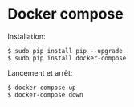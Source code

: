 # Docker compose

Installation:

    $ sudo pip install pip --upgrade
    $ sudo pip install docker-compose
    
Lancement et arrêt:

    $ docker-compose up
    $ docker-compose down
    

